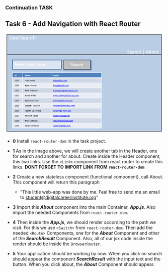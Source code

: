 ### Continuation TASK

## Task 6 - Add Navigation with React Router

![alt text](./images/page.png "react-router")

- **0** Install `react-router-dom` in the task project.

- **1** As in the image above, we will create another tab in the Header, one for search and another for about. Create inside the Header component, this two links. Use the `<Link>` component from react router to create this links. **DONT FORGET TO IMPORT LINK FROM `react-router-dom`**

- **2** Create a new stateless component (functional component), call About. This component will return this paragraph 
  - “This little web-app was done by me. Feel free to send me an email to student@digitalcareerinstitute.org“ 
- **3** Import this ***About*** component into the main Container, ***App.js***. Also import the needed Components from `react-router-dom`.
- **4** Then inside the ***App.js***, we should render according to the path we visit. For this we use `<Switch>` from `react-router-dom`. Then add the needed `<Route>` Components, one for the ***About*** Component and other of the ***SearchResult*** Component. Also, all of our jsx code inside the render should be inside the `BrowserRouter`.

- **5** Your application should be working by now. When you click on search should appear the component ***SearchResult*** with the input text and the button. When you click about, the ***About*** Component should appear.

